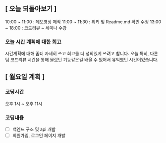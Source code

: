 ## [ 오늘 되돌아보기 ]

10:00 ~ 11:00 : 데모영상 제작
11:00 ~ 11:30 : 위키 및 Readme.md 확인 수정
13:00 ~ 18:00 : 코드리뷰 ~ 세미나 수강

### 오늘 시간 계획에 대한 회고

시간계획에 대해 좀더 자세히 쓰고 회고를 더 성의있게 쓰려고 합니다.
오늘 특히, 다른 팀 코드리뷰 시간을 통해 몰랐던 기능같은걸 배울 수 있어서 유익했던 시간이었습니다.

## [ 월요일 계획 ]

### 코딩시간

오후 1시 ~ 오후 11시

### 코딩내용

- [ ] 백엔드 구조 및 api 개발
- [ ] 회원가입, 로그인 페이지 개발
